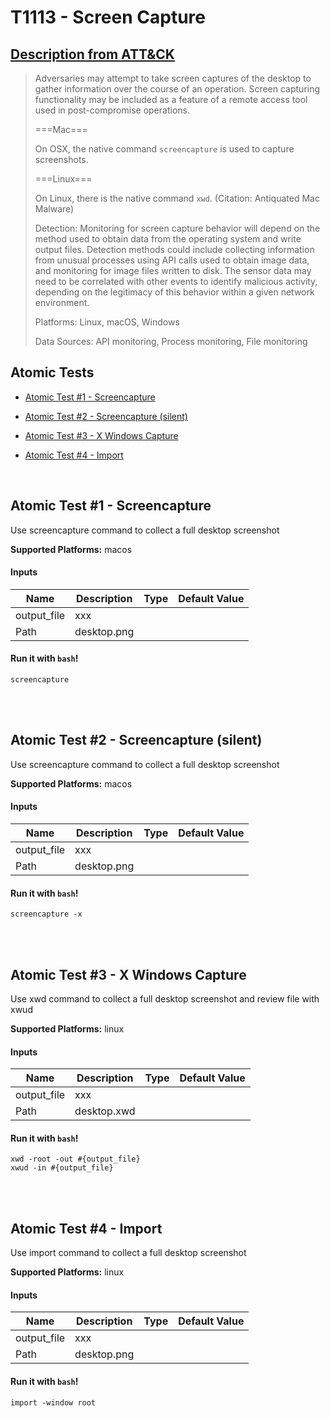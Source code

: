 # T1113 - Screen Capture
## [Description from ATT&CK](https://attack.mitre.org/wiki/Technique/T1113)
<blockquote>Adversaries may attempt to take screen captures of the desktop to gather information over the course of an operation. Screen capturing functionality may be included as a feature of a remote access tool used in post-compromise operations.

===Mac===

On OSX, the native command <code>screencapture</code> is used to capture screenshots.

===Linux===

On Linux, there is the native command <code>xwd</code>. (Citation: Antiquated Mac Malware)

Detection: Monitoring for screen capture behavior will depend on the method used to obtain data from the operating system and write output files. Detection methods could include collecting information from unusual processes using API calls used to obtain image data, and monitoring for image files written to disk. The sensor data may need to be correlated with other events to identify malicious activity, depending on the legitimacy of this behavior within a given network environment.

Platforms: Linux, macOS, Windows

Data Sources: API monitoring, Process monitoring, File monitoring</blockquote>

## Atomic Tests

- [Atomic Test #1 - Screencapture](#atomic-test-1---screencapture)

- [Atomic Test #2 - Screencapture (silent)](#atomic-test-2---screencapture-silent)

- [Atomic Test #3 - X Windows Capture](#atomic-test-3---x-windows-capture)

- [Atomic Test #4 - Import](#atomic-test-4---import)


<br/>

## Atomic Test #1 - Screencapture
Use screencapture command to collect a full desktop screenshot

**Supported Platforms:** macos


#### Inputs
| Name | Description | Type | Default Value | 
|------|-------------|------|---------------|
| output_file | xxx
 | Path | desktop.png|

#### Run it with `bash`!
```
screencapture
```
<br/>
<br/>

## Atomic Test #2 - Screencapture (silent)
Use screencapture command to collect a full desktop screenshot

**Supported Platforms:** macos


#### Inputs
| Name | Description | Type | Default Value | 
|------|-------------|------|---------------|
| output_file | xxx
 | Path | desktop.png|

#### Run it with `bash`!
```
screencapture -x
```
<br/>
<br/>

## Atomic Test #3 - X Windows Capture
Use xwd command to collect a full desktop screenshot and review file with xwud

**Supported Platforms:** linux


#### Inputs
| Name | Description | Type | Default Value | 
|------|-------------|------|---------------|
| output_file | xxx
 | Path | desktop.xwd|

#### Run it with `bash`!
```
xwd -root -out #{output_file}
xwud -in #{output_file}

```
<br/>
<br/>

## Atomic Test #4 - Import
Use import command to collect a full desktop screenshot

**Supported Platforms:** linux


#### Inputs
| Name | Description | Type | Default Value | 
|------|-------------|------|---------------|
| output_file | xxx
 | Path | desktop.png|

#### Run it with `bash`!
```
import -window root
```
<br/>
